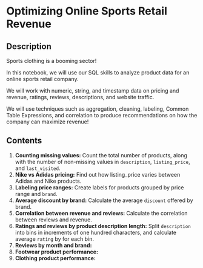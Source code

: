 # Optimizing Online Sports Retail Revenue
## Description
Sports clothing is a booming sector!

In this notebook, we will use our SQL skills to analyze product data for an online sports retail company.

We will work with numeric, string, and timestamp data on pricing and revenue, ratings, reviews, descriptions, and website traffic.

We will use techniques such as aggregation, cleaning, labeling, Common Table Expressions, and correlation to produce recommendations on how the company can maximize revenue!
## Contents
1. **Counting missing values:** Count the total number of products, along with the number of non-missing values in `description`, `listing_price`, and `last_visited`.
2. **Nike vs Adidas pricing:** Find out how listing_price varies between Adidas and Nike products.
3. **Labeling price ranges:** Create labels for products grouped by price range and `brand`.
4. **Average discount by brand:** Calculate the average `discount` offered by brand.
5. **Correlation between revenue and reviews:** Calculate the correlation between reviews and revenue.
6. **Ratings and reviews by product description length:** Split `description` into bins in increments of one hundred characters, and calculate average `rating` by for each bin.
7. **Reviews by month and brand:**
8. **Footwear product performance:**
9. **Clothing product performance:**